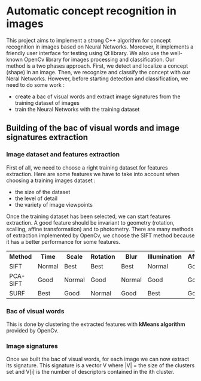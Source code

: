 # Automatic concept recognition in images

This project aims to implement a strong C++ algorithm for concept recognition in images based on Neural Networks. Moreover, it implements a friendly user interface for testing using Qt library. We also use the well-known OpenCv library for images processing and classification. Our method is a two phases approach. First, we detect and localize a concept (shape) in an image. Then, we recognize and classify the concept with our Neral Networks. However, before starting detection and classification, we need to do some work :

- create a bac of visual words and extract image signatures from the training dataset of images
- train the Neural Networks with the training dataset

## Building of the bac of visual words and image signatures extraction

### Image dataset and features extraction

First of all, we need to choose a right training dataset for features extraction. Here are some features we have to take into account when choosing a training images dataset :
- the size of the dataset
- the level of detail
- the variety of image viewpoints

Once the training dataset has been selected, we can start features extraction. A good feature should be invariant to geometry (rotation, scalling, affine transformation) and to photometry. There are many methods of extraction implemented by OpenCv, we choose the SIFT method because it has a better performance for some features.

<table width="100">
  <tr>
    <th>Method</th> <th>Time</th> <th>Scale</th> <th>Rotation</th> <th>Blur</th> <th>Illumination</th> <th>Affine</th> 
  </tr>
  <tr>
    <td>SIFT</td> <td>Normal</td> <td>Best</td> <td>Best</td> <td>Best</td> <td>Normal</td> <td>Good</td>
  </tr>
  <tr>
    <td>PCA-SIFT</td> <td>Good</td> <td>Normal</td> <td>Good</td> <td>Normal</td> <td>Good</td> <td>Good</td>
  </tr>
  <tr>
    <td>SURF</td> <td>Best</td> <td>Good</td> <td>Normal</td> <td>Good</td> <td>Best</td> <td>Good</td>
  </tr>
</table>

### Bac of visual words
This is done by clustering the extracted features with __kMeans algorithm__ provided by OpenCv.

### Image signatures
Once we built the bac of visual words, for each image we can now extract its signature. This signature is a vector V where |V| = the size of the clusters set and V[i] is the number of descriptors contained in the ith cluster.


